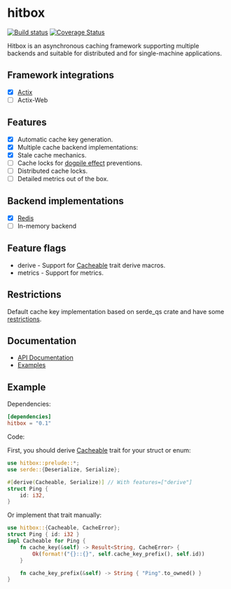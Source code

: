 # hitbox

[![Build status](https://github.com/hit-box/hitbox/actions/workflows/CI.yml/badge.svg)](https://github.com/hit-box/hitbox/actions?query=workflow)
[![Coverage Status](https://codecov.io/gh/hit-box/hitbox/branch/master/graph/badge.svg?token=tgAm8OBLkY)](https://codecov.io/gh/hit-box/hitbox)

Hitbox is an asynchronous caching framework supporting multiple backends and suitable
for distributed and for single-machine applications.

## Framework integrations
- [x] [Actix](https://github.com/hit-box/hitbox/tree/master/hitbox-actix)
- [ ] Actix-Web

 ## Features
 - [x] Automatic cache key generation.
 - [x] Multiple cache backend implementations:
 - [x] Stale cache mechanics.
 - [ ] Cache locks for [dogpile effect] preventions.
 - [ ] Distributed cache locks.
 - [ ] Detailed metrics out of the box.

## Backend implementations
- [x] [Redis](https://github.com/hit-box/hitbox/tree/master/hitbox-backend)
- [ ] In-memory backend

## Feature flags
* derive - Support for [Cacheable] trait derive macros.
* metrics - Support for metrics.

## Restrictions
Default cache key implementation based on serde_qs crate
and have some [restrictions](https://docs.rs/serde_qs/latest/serde_qs/#supported-types).

## Documentation
* [API Documentation](https://docs.rs/hitbox/)
* [Examples](https://github.com/hit-box/hitbox/tree/master/examples/examples)

## Example

Dependencies:

```toml
[dependencies]
hitbox = "0.1"
```

Code:

First, you should derive [Cacheable] trait for your struct or enum:

```rust
use hitbox::prelude::*;
use serde::{Deserialize, Serialize};

#[derive(Cacheable, Serialize)] // With features=["derive"]
struct Ping {
    id: i32,
}
```
Or implement that trait manually:

```rust
use hitbox::{Cacheable, CacheError};
struct Ping { id: i32 }
impl Cacheable for Ping {
    fn cache_key(&self) -> Result<String, CacheError> {
        Ok(format!("{}::{}", self.cache_key_prefix(), self.id))
    }

    fn cache_key_prefix(&self) -> String { "Ping".to_owned() }
}
```

[Cacheable]: https://docs.rs/hitbox/trait.Cacheable.html
[CacheableResponse]: https://docs.rs/hitbox/trait.CacheableResponse.html
[Backend]: https://docs.rs/hitbox/hitbox_backend/trait.Backend.html
[RedisBackend]: https://docs.rs/hitbox/hitbox_redis/actor/struct.RedisActor.html
[hitbox-actix]: https://docs.rs/hitbox/hitbox_actix/index.html
[dogpile effect]: https://www.sobstel.org/blog/preventing-dogpile-effect/
